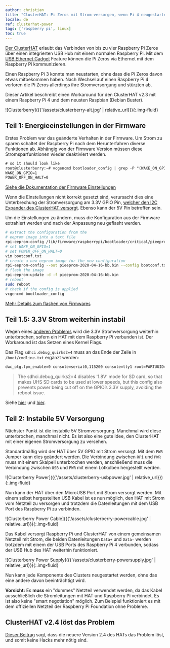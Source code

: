 ```yaml
---
author: christian
title: "ClusterHAT: Pi Zeros mit Strom versorgen, wenn Pi 4 neugestartet wird"
locale: de
ref: clusterhat-power
tags: ['raspberry pi', linux]
toc: true
---
```


[Der ClusterHAT][hat] erlaubt das Verbinden von bis zu vier Raspberry
Pi Zeros über einen integrierten USB Hub mit einem normalen Raspberry Pi.
Mit dem [USB Ethernet Gadget][gadget] Feature können die Pi Zeros via Ethernet
mit dem Raspberry Pi kommunizieren.

Einen Raspberry Pi 3 konnte man neustarten, ohne dass die Pi Zeros davon
etwas mitbekommen haben. Nach Wechsel auf einen Raspberry Pi 4 verloren
die Pi Zeros allerdings ihre Strom&shy;versorgung und stürzten ab.

Dieser Artikel beschreibt einen Workaround für den ClusterHAT v2.3 mit
einem Raspberry Pi 4 und dem neusten Raspbian (Debian Buster).

![Clusterberry]({{'/assets/clusterberry-alt.jpg' | relative_url}}){:.img-fluid}

[hat]: https://clusterhat.com/
[gadget]: https://learn.adafruit.com/turning-your-raspberry-pi-zero-into-a-usb-gadget/ethernet-gadget
[fconf]: https://www.raspberrypi.org/documentation/hardware/raspberrypi/bcm2711_bootloader_config.md
[fflash]: https://www.raspberrypi.org/documentation/hardware/raspberrypi/booteeprom.md
[3v3]: https://groups.google.com/g/clusterhat/c/HYZ5KvayFco/m/i-VY7zJuAQAJ
[3v3b]: https://github.com/raspberrypi/linux/issues/3065
[3v3c]: https://community.blokas.io/t/pisound-with-raspberry-pi-4/1238/12
[newver]: https://groups.google.com/g/clusterhat/c/HYZ5KvayFco/m/i-VY7zJuAQAJ

## Teil 1: Energieeinstellungen in der Firmware

Erstes Problem war das geänderte Verhalten in der Firmware. Um Strom zu sparen
schaltet der Raspberry Pi nach dem Herunter&shy;fahren diverse Funktionen ab.
Abhängig von der Firmware Version müssen diese Stromspar&shy;funktionen wieder
deaktiviert werden.

```txt
# so it should look like
root@clusterberry:~# vcgencmd bootloader_config | grep -P "(WAKE_ON_GPIO|POWER_OFF_ON_HALT)"
WAKE_ON_GPIO=1
POWER_OFF_ON_HALT=0
```

[Siehe die Dokumentation der Firmware Einstellungen][fconf]

Wenn die Einstellungen nicht korrekt gesetzt sind, verursacht dies eine Unterbrechung
der Strom&shy;versorgung am 3.3V GPIO Pin, [welcher den I2C Expander des ClusterHAT versorgt][3v3].
Ebenso kann der 5V Pin betroffen sein.

Um die Einstellungen zu ändern, muss die Konfiguration aus der Firmware extrahiert
werden und nach der Anpassung neu geflasht werden.

```sh
# extract the configuration from the
# eeprom image into a text file
rpi-eeprom-config /lib/firmware/raspberrypi/bootloader/critical/pieeprom-2020-04-16.bin > bootconf.txt
# set WAKE_ON_GPIO=1
# set POWER_OFF_ON_HALT=0
vim bootconf.txt
# create a new eeprom image for the new configuration
rpi-eeprom-config --out pieeprom-2020-04-16-bb.bin --config bootconf.txt /lib/firmware/raspberrypi/bootloader/critical/pieeprom-2020-04-16.bin
# flash the image
rpi-eeprom-update -d -f pieeprom-2020-04-16-bb.bin
# reboot
sudo reboot
# check if the config is applied
vcgencmd bootloader_config
```

[Mehr Details zum flashen von Firmwares][fflash]

## Teil 1.5: 3.3V Strom weiterhin instabil

Wegen eines [anderen Problems][3v3b] wird die 3.3V Strom&shy;versorgung weiterhin unterbrochen,
sofern ein HAT mit dem Raspberry Pi verbunden ist. Der Workaround ist das Setzen eines
Kernel Flags.

Das Flag `sdhci.debug_quirks2=4` muss an das Ende der Zeile in `/boot/cmdline.txt`
ergänzt werden:

```txt
dwc_otg.lpm_enable=0 console=serial0,115200 console=tty1 root=PARTUUID=9dc0f4ed-02 rootfstype=ext4 elevator=deadline fsck.repair=yes rootwait sdhci.debug_quirks2=4
```

> The sdhci.debug_quirks2=4 disables ‘1.8V’ mode for SD card, so that makes UHS SD
> cards to be used at lower speeds, but this config also prevents power being
> cut off on the GPIO’s 3.3V supply, avoiding the reboot issue.

Siehe [hier][3v3b] und [hier][3v3c].

## Teil 2: Instabile 5V Versorgung

Nächster Punkt ist die instabile 5V Strom&shy;versorgung. Manchmal wird diese
unterbrochen, manchmal nicht. Es ist also eine gute Idee, den ClusterHAT
mit einer eigenen Strom&shy;versorgung zu versehen.

Standard&shy;mäßig wird der HAT über 5V GPIO mit Strom versorgt. Mit dem `PWR`
Jumper kann dies geändert werden. Die Verbindung zwischen `RPi` und `PWR`
muss mit einem Skalpell unterbrochen werden, anschließend muss die Verbindung
zwischen `USB` und `PWR` mit einem Lötkolben hergestellt werden.

![Clusterberry Power]({{'/assets/clusterberry-usbpower.jpg' | relative_url}}){:.img-fluid}

Nun kann der HAT über den MicroUSB Port mit Strom versorgt werden. Mit einem
selbst hergestellten USB Kabel ist es nun möglich, den HAT mit Strom vom Netzteil
zu versorgen und trotzdem die Daten&shy;leitungen mit dem USB Port des Raspberry Pi zu verbinden.

![Clusterberry Power Cable]({{'/assets/clusterberry-powercable.jpg' | relative_url}}){:.img-fluid}

Das Kabel versorgt Raspberry Pi und ClusterHAT von einem gemeinsamen Netzteil mit Strom,
die beiden Daten&shy;leitungen `Data+` und `Data-` werden trotzdem mit einem der USB Ports des
Raspberry Pi 4 verbunden, sodass der USB Hub des HAT weiterhin funktioniert.

![Clusterberry Power Supply]({{'/assets/clusterberry-powersupply.jpg' | relative_url}}){:.img-fluid}

Nun kann jede Komponente des Clusters neugestartet werden, ohne das eine
andere davon beeinträchtigt wird.

**Vorsicht:** Es **muss** ein "dummes" Netzteil verwendet werden, da das Kabel ausschließlich
die Strom&shy;leitungen mit HAT und Raspberry Pi verbindet. Es ist also keine "smart negotiation"
möglich. Zum Beispiel funktioniert es mit dem offiziellen Netzteil der Raspberry Pi Foundation
ohne Probleme.

## ClusterHAT v2.4 löst das Problem

[Dieser Beitrag][newver] sagt, dass die neuere Version 2.4 des HATs das Problem löst,
und somit keine Hacks mehr nötig sind.
